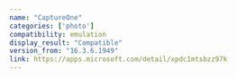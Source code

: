 ```yaml
---
name: "CaptureOne"
categories: ['photo']
compatibility: emulation
display_result: "Compatible"
version_from: "16.3.6.1949"
link: https://apps.microsoft.com/detail/xpdc1mtsbzz97k
---
```


